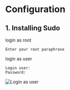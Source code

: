 # Configuration

## 1. Installing Sudo

login as root

```
Enter your root paraphrase
```

login as user

```
Login user:
Password:
```

![Login as user](https://i.imgur.com/rW3Pa3j.png)
